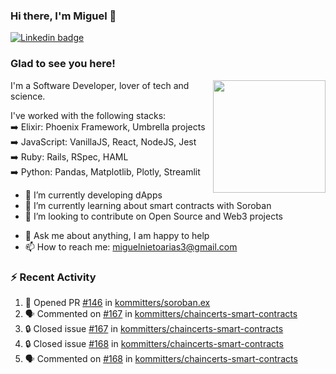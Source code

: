 ### Hi there, I'm Miguel 👋

<a href="https://linkedin.com/in/miguelnietoa/" target="_blank" rel="noopener noreferrer">
  <img src="https://img.shields.io/badge/-LinkedIn-0e76a8?style=flat-square&logo=Linkedin&logoColor=white" alt="Linkedin badge">
</a>
<!-- [![Website Badge](https://img.shields.io/badge/Website-3b5998?style=flat-square&logo=google-chrome&logoColor=white)](#notavailablenow#) 

<img src="https://i.imgur.com/tbrLrt5.gif" width=400 alt="Coding GIF" align="right"/>
-->


### Glad to see you here!
<a href="https://github.com/miguelnietoa"><img src="https://github-readme-stats-git-masterrstaa-rickstaa.vercel.app/api?username=miguelnietoa&show_icons=true&hide_border=true&count_private=true&include_all_commits=true&theme=tokyonight" height="180em" align="right"/></a>
I'm a Software Developer, lover of tech and science. 

I've worked with the following stacks:\
➡️ Elixir: Phoenix Framework, Umbrella projects\
➡️ JavaScript: VanillaJS, React, NodeJS, Jest\
➡️ Ruby: Rails, RSpec, HAML\
➡️ Python: Pandas, Matplotlib, Plotly, Streamlit

- 🔭 I’m currently developing dApps
- 🌱 I’m currently learning about smart contracts with Soroban
- 👯 I’m looking to contribute on Open Source and Web3 projects
<!-- 
- 😄 I just finished a Machine Learning course! 
- 🤔 I’m looking for help with ...
-->
- 💬 Ask me about anything, I am happy to help
- 📫 How to reach me: miguelnietoarias3@gmail.com


### ⚡ Recent Activity

<!--START_SECTION:activity-->
1. 💪 Opened PR [#146](https://github.com/kommitters/soroban.ex/pull/146) in [kommitters/soroban.ex](https://github.com/kommitters/soroban.ex)
2. 🗣 Commented on [#167](https://github.com/kommitters/chaincerts-smart-contracts/issues/167#issuecomment-1908419624) in [kommitters/chaincerts-smart-contracts](https://github.com/kommitters/chaincerts-smart-contracts)
3. 🔒 Closed issue [#167](https://github.com/kommitters/chaincerts-smart-contracts/issues/167) in [kommitters/chaincerts-smart-contracts](https://github.com/kommitters/chaincerts-smart-contracts)
4. 🔒 Closed issue [#168](https://github.com/kommitters/chaincerts-smart-contracts/issues/168) in [kommitters/chaincerts-smart-contracts](https://github.com/kommitters/chaincerts-smart-contracts)
5. 🗣 Commented on [#168](https://github.com/kommitters/chaincerts-smart-contracts/issues/168#issuecomment-1908419054) in [kommitters/chaincerts-smart-contracts](https://github.com/kommitters/chaincerts-smart-contracts)
<!--END_SECTION:activity-->
